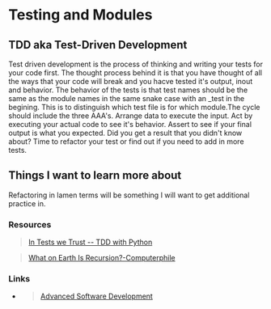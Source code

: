 # Testing and Modules

## TDD aka Test-Driven Development

Test driven development is the process of thinking and writing your tests for your code first.  The thought process behind it is that you have thought of all the ways that your code will break and you hacve tested it's output, inout and behavior. The behavior of the tests is that test names should be the same as the module names in the same snake case with an _test in the begining. This is to distinguish which test file is for which module.The cycle should include the three AAA's. Arrange data to execute the input. Act by executing your actual code to see it's behavior. Assert to see if your final output is what you expected.  Did you get a result that you didn't know about? Time to refactor your test or find out if you need to add in more tests.

## Things I want to learn more about

Refactoring in lamen terms will be something I will want to get additional practice in.

### Resources

> [In Tests we Trust -- TDD with Python](https://code.likeagirl.io/in-tests-we-trust-tdd-with-python-af69f47e6932)

>[What on Earth Is Recursion?-Computerphile](https://www.youtube.com/watch?v=Mv9NEXX1VHc)

### Links

- > [Advanced Software Development](README.md)